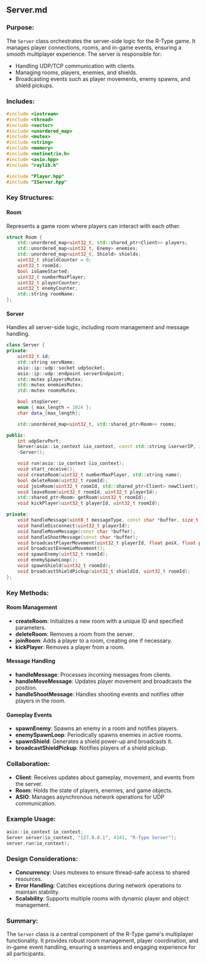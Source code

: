## Server.md

### Purpose:
The `Server` class orchestrates the server-side logic for the R-Type game. It manages player connections, rooms, and in-game events, ensuring a smooth multiplayer experience. The server is responsible for:
- Handling UDP/TCP communication with clients.
- Managing rooms, players, enemies, and shields.
- Broadcasting events such as player movements, enemy spawns, and shield pickups.

### Includes:
```cpp
#include <iostream>
#include <thread>
#include <vector>
#include <unordered_map>
#include <mutex>
#include <string>
#include <memory>
#include <netinet/in.h>
#include <asio.hpp>
#include "raylib.h"

#include "Player.hpp"
#include "IServer.hpp"
```

### Key Structures:

#### **Room**
Represents a game room where players can interact with each other.
```cpp
struct Room {
    std::unordered_map<uint32_t, std::shared_ptr<Client>> players;
    std::unordered_map<uint32_t, Enemy> enemies;
    std::unordered_map<uint32_t, Shield> shields;
    uint32_t shieldCounter = 0;
    uint32_t roomId;
    bool isGameStarted;
    uint32_t numberMaxPlayer;
    uint32_t playerCounter;
    uint32_t enemyCounter;
    std::string roomName;
};
```

#### **Server**
Handles all server-side logic, including room management and message handling.
```cpp
class Server {
private:
    uint32_t id;
    std::string servName;
    asio::ip::udp::socket udpSocket;
    asio::ip::udp::endpoint serverEndpoint;
    std::mutex playersMutex;
    std::mutex enemiesMutex;
    std::mutex roomsMutex;

    bool stopServer;
    enum { max_length = 1024 };
    char data_[max_length];

    std::unordered_map<uint32_t, std::shared_ptr<Room>> rooms;

public:
    int udpServPort;
    Server(asio::io_context &io_context, const std::string &serverIP, int udpPort, std::string name);
    ~Server();

    void run(asio::io_context &io_context);
    void start_receive();
    void createRoom(uint32_t numberMaxPlayer, std::string name);
    bool deleteRoom(uint32_t roomId);
    void joinRoom(uint32_t roomId, std::shared_ptr<Client> newClient);
    void leaveRoom(uint32_t roomId, uint32_t playerId);
    std::shared_ptr<Room> getRoom(uint32_t roomId);
    void kickPlayer(uint32_t playerId, uint32_t roomId);

private:
    void handleMessage(uint8_t messageType, const char *buffer, size_t bytesRead, asio::ip::udp::endpoint serverEndpoint);
    void handleDisconnect(uint32_t playerId);
    void handleMoveMessage(const char *buffer);
    void handleShootMessage(const char *buffer);
    void broadcastPlayerMovement(uint32_t playerId, float posX, float posY, uint32_t roomId);
    void broadcastEnnemieMovement();
    void spawnEnemy(uint32_t roomId);
    void enemySpawnLoop();
    void spawnShield(uint32_t roomId);
    void broadcastShieldPickup(uint32_t shieldId, uint32_t roomId);
};
```

### Key Methods:

#### **Room Management**
- **createRoom**: Initializes a new room with a unique ID and specified parameters.
- **deleteRoom**: Removes a room from the server.
- **joinRoom**: Adds a player to a room, creating one if necessary.
- **kickPlayer**: Removes a player from a room.

#### **Message Handling**
- **handleMessage**: Processes incoming messages from clients.
- **handleMoveMessage**: Updates player movement and broadcasts the position.
- **handleShootMessage**: Handles shooting events and notifies other players in the room.

#### **Gameplay Events**
- **spawnEnemy**: Spawns an enemy in a room and notifies players.
- **enemySpawnLoop**: Periodically spawns enemies in active rooms.
- **spawnShield**: Generates a shield power-up and broadcasts it.
- **broadcastShieldPickup**: Notifies players of a shield pickup.

### Collaboration:
- **Client**: Receives updates about gameplay, movement, and events from the server.
- **Room**: Holds the state of players, enemies, and game objects.
- **ASIO**: Manages asynchronous network operations for UDP communication.

### Example Usage:
```cpp
asio::io_context io_context;
Server server(io_context, "127.0.0.1", 4343, "R-Type Server");
server.run(io_context);
```

### Design Considerations:
- **Concurrency**: Uses mutexes to ensure thread-safe access to shared resources.
- **Error Handling**: Catches exceptions during network operations to maintain stability.
- **Scalability**: Supports multiple rooms with dynamic player and object management.

### Summary:
The `Server` class is a central component of the R-Type game's multiplayer functionality. It provides robust room management, player coordination, and in-game event handling, ensuring a seamless and engaging experience for all participants.
